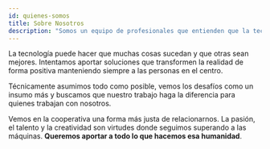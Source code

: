 ```yaml
---
id: quienes-somos
title: Sobre Nosotros
description: "Somos un equipo de profesionales que entienden que la tecnología, bien direccionada, puede hacer que muchas cosas sucedan, y que otras, sean mejores."
---
```


La tecnología puede hacer que muchas cosas sucedan y que otras sean mejores. Intentamos aportar soluciones que transformen la realidad de forma positiva manteniendo siempre a las personas en el centro.
 
Técnicamente asumimos todo como posible, vemos los desafíos como un insumo más y buscamos que nuestro trabajo haga la diferencia para quienes trabajan con nosotros.
 
Vemos en la cooperativa una forma más justa de relacionarnos. La pasión, el talento y la creatividad son virtudes donde seguimos superando a las máquinas. **Queremos aportar a todo lo que hacemos esa humanidad**.
